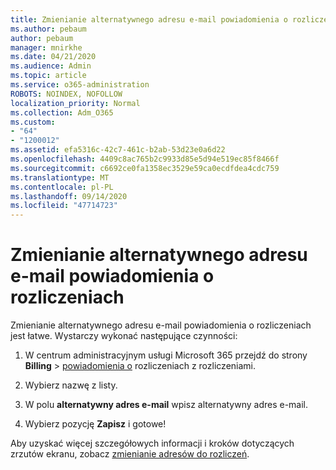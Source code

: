 ```yaml
---
title: Zmienianie alternatywnego adresu e-mail powiadomienia o rozliczeniach
ms.author: pebaum
author: pebaum
manager: mnirkhe
ms.date: 04/21/2020
ms.audience: Admin
ms.topic: article
ms.service: o365-administration
ROBOTS: NOINDEX, NOFOLLOW
localization_priority: Normal
ms.collection: Adm_O365
ms.custom:
- "64"
- "1200012"
ms.assetid: efa5316c-42c7-461c-b2ab-53d23e0a6d22
ms.openlocfilehash: 4409c8ac765b2c9933d85e5d94e519ec85f8466f
ms.sourcegitcommit: c6692ce0fa1358ec3529e59ca0ecdfdea4cdc759
ms.translationtype: MT
ms.contentlocale: pl-PL
ms.lasthandoff: 09/14/2020
ms.locfileid: "47714723"
---
```

# <a name="change-the-alternate-email-address-for-billing-notification"></a>Zmienianie alternatywnego adresu e-mail powiadomienia o rozliczeniach

Zmienianie alternatywnego adresu e-mail powiadomienia o rozliczeniach jest łatwe. Wystarczy wykonać następujące czynności:
  
1. W centrum administracyjnym usługi Microsoft 365 przejdź do strony **Billing** \> [powiadomienia o](https://go.microsoft.com/fwlink/p/?linkid=853212) rozliczeniach z rozliczeniami.  

2. Wybierz nazwę z listy.

3. W polu **alternatywny adres e-mail** wpisz alternatywny adres e-mail.

4. Wybierz pozycję **Zapisz** i gotowe!

Aby uzyskać więcej szczegółowych informacji i kroków dotyczących zrzutów ekranu, zobacz [zmienianie adresów do rozliczeń](https://docs.microsoft.com/microsoft-365/commerce/billing-and-payments/change-your-billing-addresses).
  